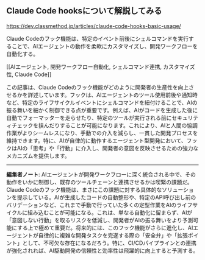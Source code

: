 ## Claude Code hooksについて解説してみる

https://dev.classmethod.jp/articles/claude-code-hooks-basic-usage/

Claude Codeのフック機能は、特定のイベント前後にシェルコマンドを実行することで、AIエージェントの動作を柔軟にカスタマイズし、開発ワークフローを自動化する。

[[AIエージェント, 開発ワークフロー自動化, シェルコマンド連携, カスタマイズ性, Claude Code]]

この記事は、Claude Codeのフック機能がどのように開発者の生産性を向上させるかを詳述しています。フックは、AIエージェントのツール使用前後や通知時など、特定のライフサイクルイベントにシェルコマンドを紐付けることで、AIの振る舞いを細かく制御できる点が重要です。例えば、AIがコードを生成した後に自動でフォーマッターを走らせたり、特定のツールが実行される前にセキュリティチェックを挟んだりすることが可能になります。これにより、AIと人間の協調作業がよりシームレスになり、手動での介入を減らし、一貫した開発プロセスを維持できます。特に、AIが自律的に動作するエージェント型開発において、フックはAIの「思考」や「行動」に介入し、開発者の意図を反映させるための強力なメカニズムを提供します。

---

**編集者ノート**: AIエージェントが開発ワークフローに深く統合される中で、その動作をいかに制御し、既存のツールチェーンと連携させるかは喫緊の課題だ。Claude Codeのフック機能は、まさにこの課題に対する具体的なソリューションを提示している。AIが生成したコードの自動整形や、特定のAPI呼び出し前のバリデーションなど、これまで手動で行っていた多くの定型作業をAIのライフサイクルに組み込むことが可能になる。これは、単なる自動化に留まらず、AIが「意図しない行動」を取るリスクを低減し、開発者がAIの振る舞いをより予測可能にする上で極めて重要だ。将来的には、このフック機能がさらに進化し、AIエージェントが自律的に複雑な開発タスクを完遂する際の「安全弁」や「拡張ポイント」として、不可欠な存在になるだろう。特に、CI/CDパイプラインとの連携が強化されれば、AI駆動開発の信頼性と効率性は飛躍的に向上すると予測する。

